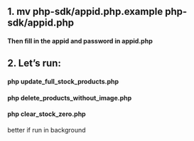 ## 1. mv php-sdk/appid.php.example php-sdk/appid.php
#### Then fill in the appid and password in appid.php
## 2. Let’s run:
#### php update_full_stock_products.php
#### php delete_products_without_image.php
#### php clear_stock_zero.php
better if run in background


